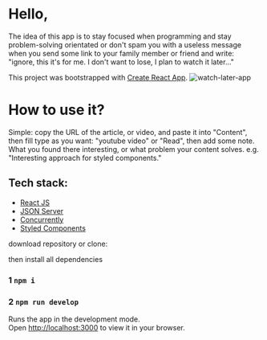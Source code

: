 
# Hello, 

The idea of this app is to stay focused when programming and stay problem-solving orientated or don't spam you with a useless message when you send some link to your family member or friend and write:  "ignore, this it's for me. I don't want to lose, I plan to watch it later..."



This project was bootstrapped with [Create React App](https://github.com/facebook/create-react-app).
![watch-later-app](https://user-images.githubusercontent.com/51315797/174608036-97d27cee-fa69-44c1-9874-7e039f2bb721.gif)


# How to use it?

Simple: copy the URL of the article, or video, and paste it into "Content", then fill type as you want: "youtube video" or "Read", then add some note. What you found there interesting, or what problem your content solves. e.g. "Interesting approach for styled components."  

## Tech stack: 
* [React JS](https://reactjs.org/)
* [JSON Server](https://www.npmjs.com/package/json-server)
* [Concurrently](https://www.npmjs.com/package/concurrently)
* [Styled Components ](https://styled-components.com/)


download repository or clone: 

then install all dependencies 
### 1 `npm i` 

### 2 `npm run develop`

Runs the app in the development mode.\
Open [http://localhost:3000](http://localhost:3000) to view it in your browser.

